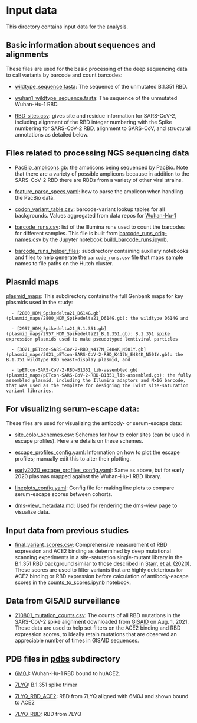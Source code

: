 # Input data
This directory contains input data for the analysis.

## Basic information about sequences and alignments

These files are used for the basic processing of the deep sequencing data to call variants by barcode and count barcodes:
  
   - [wildtype_sequence.fasta](wildtype_sequence.fasta): The sequence of the unmutated B.1.351 RBD.

   - [wuhan1_wildtype_sequence.fasta](wuhan1_wildtype_sequence.fasta): The sequence of the unmutated Wuhan-Hu-1 RBD.

   - [RBD_sites.csv](RBD_sites.csv): gives site and residue information for SARS-CoV-2, including alignment of the RBD integer numbering with the Spike numbering for SARS-CoV-2 RBD, alignment to SARS-CoV, and structural annotations as detailed below.

## Files related to processing NGS sequencing data

  - [PacBio_amplicons.gb](PacBio_amplicons.gb): the amplicons being sequenced by PacBio.
    Note that there are a variety of possible amplicons because in addition to the SARS-CoV-2 RBD there are RBDs from a variety of other viral strains.

  - [feature_parse_specs.yaml](feature_parse_specs.yaml): how to parse the amplicon when handling the PacBio data.

  - [codon_variant_table.csv](codon_variant_table.csv): barcode-variant lookup tables for all backgrounds. Values aggregated from data repos for [Wuhan-Hu-1](https://github.com/jbloomlab/SARS-CoV-2-RBD_DMS_variants/tree/main/results/variants)

  - [barcode_runs.csv](barcode_runs.csv): list of the Illumina runs used to count the barcodes for different samples. This file is built from [barcode_runs_orig-names.csv](barcode_runs_orig-names.csv) by the Jupyter notebook [build_barcode_runs.ipynb](build_barcode_runs.ipynb).

  - [barcode_runs_helper_files](barcode_runs_helper_files): subdirectory containing auxillary notebooks and files to help generate the `barcode_runs.csv` file that maps sample names to file paths on the Hutch cluster.

## Plasmid maps

[plasmid_maps](plasmid_maps/): This subdirectory contains the full Genbank maps for key plasmids used in the study:

      - [2800_HDM_Spikedelta21_D614G.gb](plasmid_maps/2800_HDM_Spikedelta21_D614G.gb): the wildtype D614G and

      - [2957_HDM_Spikedelta21_B.1.351.gb](plasmid_maps/2957_HDM_Spikedelta21_B.1.351.gb): B.1.351 spike expression plasmids used to make pseudotyped lentiviral particles

      - [3021_pETcon-SARS-CoV-2-RBD_K417N_E484K_N501Y.gb](plasmid_maps/3021_pETcon-SARS-CoV-2-RBD_K417N_E484K_N501Y.gb): the B.1.351 wildtype RBD yeast-display plasmid, and

      - [pETcon-SARS-CoV-2-RBD-B1351_lib-assembled.gb](plasmid_maps/pETcon-SARS-CoV-2-RBD-B1351_lib-assembled.gb): the fully assembled plasmid, including the Illumina adaptors and Nx16 barcode, that was used as the template for designing the Twist site-saturation variant libraries.

## For visualizing serum-escape data:

These files are used for visualizing the antibody- or serum-escape data:

  - [site_color_schemes.csv](site_color_schemes.csv): Schemes for how to color sites (can be used in escape profiles). Here are details on these schemes.

  - [escape_profiles_config.yaml](escape_profiles_config.yaml): Information on how to plot the escape profiles; manually edit this to alter their plotting.

  - [early2020_escape_profiles_config.yaml](early2020_escape_profiles_config.yaml): Same as above, but for early 2020 plasmas mapped against the Wuhan-Hu-1 RBD library.

  - [lineplots_config.yaml](lineplots_config.yaml): Config file for making line plots to compare serum-escape scores between cohorts.

  - [dms-view_metadata.md](dms-view_metadata.md): Used for rendering the dms-view page to visualize data.

## Input data from previous studies

  - [final_variant_scores.csv](final_variant_scores.csv): Comprehensive measurement of RBD expression and ACE2 binding as determined by deep mutational scanning experiments in a site-saturation single-mutant library in the B.1.351 RBD background similar to those described in [Starr, et al. (2020)](https://www.ncbi.nlm.nih.gov/pmc/articles/PMC7418704/). These scores are used to filter variants that are highly deleterious for ACE2 binding or RBD expression before calculation of antibody-escape scores in the [counts_to_scores.ipynb](counts_to_scores.ipynb) notebook.

## Data from GISAID surveillance

  - [210801_mutation_counts.csv](210801_mutation_counts.csv): The counts of all RBD mutations in the SARS-CoV-2 spike alignment downloaded from [GISAID](https://www.gisaid.org/) on Aug. 1, 2021. These data are used to help set filters on the ACE2 binding and RBD expression scores, to ideally retain mutations that are observed an appreciable number of times in GISAID sequences.

## PDB files in [pdbs](pdbs/) subdirectory

  - [6M0J](pdbs/6M0J.pdb): Wuhan-Hu-1 RBD bound to huACE2.

  - [7LYQ](pdbs/7LYQ.pdb): B.1.351 spike trimer

  - [7LYQ_RBD_ACE2](pdbs/7LYQ_RBD_ACE2.pdb): RBD from 7LYQ aligned with 6M0J and shown bound to ACE2

  - [7LYQ_RBD](pdbs/7LYQ_RBD.pdb): RBD from 7LYQ
